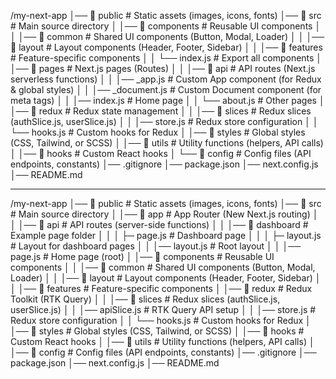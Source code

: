 /my-next-app
│── 📂 public            # Static assets (images, icons, fonts)
│── 📂 src               # Main source directory
│   │── 📂 components    # Reusable UI components
│   │   │── 📂 common    # Shared UI components (Button, Modal, Loader)
│   │   │── 📂 layout    # Layout components (Header, Footer, Sidebar)
│   │   │── 📂 features  # Feature-specific components
│   │   └── index.js     # Export all components
│   │── 📂 pages         # Next.js pages (Routes)
│   │   │── 📂 api       # API routes (Next.js serverless functions)
│   │   │── _app.js      # Custom App component (for Redux & global styles)
│   │   │── _document.js # Custom Document component (for meta tags)
│   │   │── index.js     # Home page
│   │   └── about.js     # Other pages
│   │── 📂 redux         # Redux state management
│   │   │── 📂 slices    # Redux slices (authSlice.js, userSlice.js)
│   │   │── store.js     # Redux store configuration
│   │   └── hooks.js     # Custom hooks for Redux
│   │── 📂 styles        # Global styles (CSS, Tailwind, or SCSS)
│   │── 📂 utils         # Utility functions (helpers, API calls)
│   │── 📂 hooks         # Custom React hooks
│   └── 📂 config        # Config files (API endpoints, constants)
│── .gitignore
│── package.json
│── next.config.js
│── README.md


----------------------------------------------------------------------------------------------

/my-next-app
│── 📂 public            # Static assets (images, icons, fonts)
│── 📂 src               # Main source directory
│   │── 📂 app           # App Router (New Next.js routing)
│   │   │── 📂 api       # API routes (server-side functions)
│   │   │── 📂 dashboard # Example page folder
│   │   │   ├─ page.js   # Dashboard page
│   │   │   ├─ layout.js # Layout for dashboard pages
│   │   │── layout.js    # Root layout
│   │   │── page.js      # Home page (root)
│   │── 📂 components    # Reusable UI components
│   │   │── 📂 common    # Shared UI components (Button, Modal, Loader)
│   │   │── 📂 layout    # Layout components (Header, Footer, Sidebar)
│   │   │── 📂 features  # Feature-specific components
│   │── 📂 redux         # Redux Toolkit (RTK Query)
│   │   │── 📂 slices    # Redux slices (authSlice.js, userSlice.js)
│   │   │── apiSlice.js  # RTK Query API setup
│   │   │── store.js     # Redux store configuration
│   │   └── hooks.js     # Custom hooks for Redux
│   │── 📂 styles        # Global styles (CSS, Tailwind, or SCSS)
│   │── 📂 hooks         # Custom React hooks
│   │── 📂 utils         # Utility functions (helpers, API calls)
│   │── 📂 config        # Config files (API endpoints, constants)
│── .gitignore
│── package.json
│── next.config.js
│── README.md
